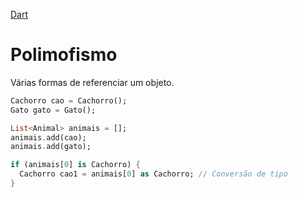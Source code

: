 [Dart](https://github.com/leofds/flutter-class/blob/master/dart/dart.md)

# Polimofismo

Várias formas de referenciar um objeto.

```dart
Cachorro cao = Cachorro();
Gato gato = Gato();

List<Animal> animais = [];
animais.add(cao);
animais.add(gato);

if (animais[0] is Cachorro) {
  Cachorro cao1 = animais[0] as Cachorro; // Conversão de tipo
}
```
